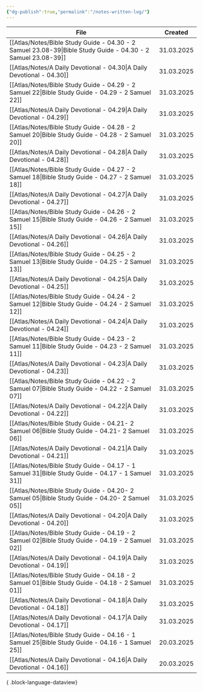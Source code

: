 ```yaml
---
{"dg-publish":true,"permalink":"/notes-written-log/"}
---
```


| File                                                                                                            | Created    |
| --------------------------------------------------------------------------------------------------------------- | ---------- |
| [[Atlas/Notes/Bible Study Guide - 04.30 - 2 Samuel 23.08-39\|Bible Study Guide - 04.30 - 2 Samuel 23.08-39]] | 31.03.2025 |
| [[Atlas/Notes/A Daily Devotional - 04.30\|A Daily Devotional - 04.30]]                                       | 31.03.2025 |
| [[Atlas/Notes/Bible Study Guide - 04.29 - 2 Samuel 22\|Bible Study Guide - 04.29 - 2 Samuel 22]]             | 31.03.2025 |
| [[Atlas/Notes/A Daily Devotional - 04.29\|A Daily Devotional - 04.29]]                                       | 31.03.2025 |
| [[Atlas/Notes/Bible Study Guide - 04.28 - 2 Samuel 20\|Bible Study Guide - 04.28 - 2 Samuel 20]]             | 31.03.2025 |
| [[Atlas/Notes/A Daily Devotional - 04.28\|A Daily Devotional - 04.28]]                                       | 31.03.2025 |
| [[Atlas/Notes/Bible Study Guide - 04.27 - 2 Samuel 18\|Bible Study Guide - 04.27 - 2 Samuel 18]]             | 31.03.2025 |
| [[Atlas/Notes/A Daily Devotional - 04.27\|A Daily Devotional - 04.27]]                                       | 31.03.2025 |
| [[Atlas/Notes/Bible Study Guide - 04.26 - 2 Samuel 15\|Bible Study Guide - 04.26 - 2 Samuel 15]]             | 31.03.2025 |
| [[Atlas/Notes/A Daily Devotional - 04.26\|A Daily Devotional - 04.26]]                                       | 31.03.2025 |
| [[Atlas/Notes/Bible Study Guide - 04.25 - 2 Samuel 13\|Bible Study Guide - 04.25 - 2 Samuel 13]]             | 31.03.2025 |
| [[Atlas/Notes/A Daily Devotional - 04.25\|A Daily Devotional - 04.25]]                                       | 31.03.2025 |
| [[Atlas/Notes/Bible Study Guide - 04.24 - 2 Samuel 12\|Bible Study Guide - 04.24 - 2 Samuel 12]]             | 31.03.2025 |
| [[Atlas/Notes/A Daily Devotional - 04.24\|A Daily Devotional - 04.24]]                                       | 31.03.2025 |
| [[Atlas/Notes/Bible Study Guide - 04.23 - 2 Samuel 11\|Bible Study Guide - 04.23 - 2 Samuel 11]]             | 31.03.2025 |
| [[Atlas/Notes/A Daily Devotional - 04.23\|A Daily Devotional - 04.23]]                                       | 31.03.2025 |
| [[Atlas/Notes/Bible Study Guide - 04.22 - 2 Samuel 07\|Bible Study Guide - 04.22 - 2 Samuel 07]]             | 31.03.2025 |
| [[Atlas/Notes/A Daily Devotional - 04.22\|A Daily Devotional - 04.22]]                                       | 31.03.2025 |
| [[Atlas/Notes/Bible Study Guide - 04.21- 2 Samuel 06\|Bible Study Guide - 04.21- 2 Samuel 06]]               | 31.03.2025 |
| [[Atlas/Notes/A Daily Devotional - 04.21\|A Daily Devotional - 04.21]]                                       | 31.03.2025 |
| [[Atlas/Notes/Bible Study Guide - 04.17 - 1 Samuel 31\|Bible Study Guide - 04.17 - 1 Samuel 31]]             | 31.03.2025 |
| [[Atlas/Notes/Bible Study Guide - 04.20- 2 Samuel 05\|Bible Study Guide - 04.20- 2 Samuel 05]]               | 31.03.2025 |
| [[Atlas/Notes/A Daily Devotional - 04.20\|A Daily Devotional - 04.20]]                                       | 31.03.2025 |
| [[Atlas/Notes/Bible Study Guide - 04.19 - 2 Samuel 02\|Bible Study Guide - 04.19 - 2 Samuel 02]]             | 31.03.2025 |
| [[Atlas/Notes/A Daily Devotional - 04.19\|A Daily Devotional - 04.19]]                                       | 31.03.2025 |
| [[Atlas/Notes/Bible Study Guide - 04.18 - 2 Samuel 01\|Bible Study Guide - 04.18 - 2 Samuel 01]]             | 31.03.2025 |
| [[Atlas/Notes/A Daily Devotional - 04.18\|A Daily Devotional - 04.18]]                                       | 31.03.2025 |
| [[Atlas/Notes/A Daily Devotional - 04.17\|A Daily Devotional - 04.17]]                                       | 31.03.2025 |
| [[Atlas/Notes/Bible Study Guide - 04.16 - 1 Samuel 25\|Bible Study Guide - 04.16 - 1 Samuel 25]]             | 20.03.2025 |
| [[Atlas/Notes/A Daily Devotional - 04.16\|A Daily Devotional - 04.16]]                                       | 20.03.2025 |

{ .block-language-dataview}

